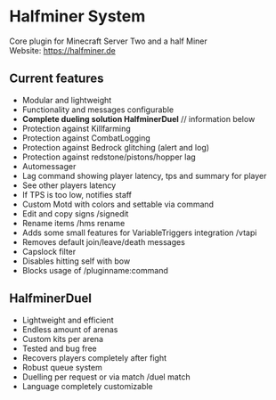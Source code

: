 # Halfminer System
Core plugin for Minecraft Server Two and a half Miner  
Website: https://halfminer.de

Current features
-------
- Modular and lightweight
- Functionality and messages configurable
- **Complete dueling solution HalfminerDuel** // information below
- Protection against Killfarming
- Protection against CombatLogging
- Protection against Bedrock glitching (alert and log)
- Protection against redstone/pistons/hopper lag
- Automessager
- Lag command showing player latency, tps and summary for player
- See other players latency
- If TPS is too low, notifies staff
- Custom Motd with colors and settable via command
- Edit and copy signs /signedit
- Rename items /hms rename
- Adds some small features for VariableTriggers integration /vtapi
- Removes default join/leave/death messages
- Capslock filter
- Disables hitting self with bow
- Blocks usage of /pluginname:command

HalfminerDuel
-------
- Lightweight and efficient
- Endless amount of arenas
- Custom kits per arena
- Tested and bug free
- Recovers players completely after fight
- Robust queue system
- Duelling per request or via match /duel match
- Language completely customizable